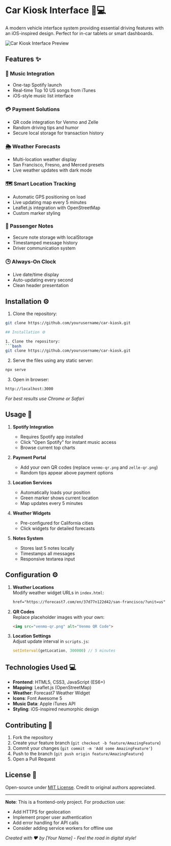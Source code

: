 # Car Kiosk Interface 🚗💻

A modern vehicle interface system providing essential driving features with an iOS-inspired design. Perfect for in-car tablets or smart dashboards.

![Car Kiosk Interface Preview](screenshot.jpg)

## Features ✨

### 🎵 Music Integration
- One-tap Spotify launch
- Real-time Top 10 US songs from iTunes
- iOS-style music list interface

### 💳 Payment Solutions
- QR code integration for Venmo and Zelle
- Random driving tips and humor
- Secure local storage for transaction history

### 🌦️ Weather Forecasts
- Multi-location weather display
- San Francisco, Fresno, and Merced presets
- Live weather updates with dark mode

### 🗺️ Smart Location Tracking
- Automatic GPS positioning on load
- Live updating map every 5 minutes
- Leaflet.js integration with OpenStreetMap
- Custom marker styling

### 📝 Passenger Notes
- Secure note storage with localStorage
- Timestamped message history
- Driver communication system

### 🕒 Always-On Clock
- Live date/time display
- Auto-updating every second
- Clean header presentation

## Installation ⚙️

1. Clone the repository:
```bash
git clone https://github.com/yourusername/car-kiosk.git

## Installation ⚙️

1. Clone the repository:
```bash
git clone https://github.com/yourusername/car-kiosk.git
```

2. Serve the files using any static server:
```bash
npx serve
```

3. Open in browser:
```bash
http://localhost:3000
```

*For best results use Chrome or Safari*

## Usage 🚀

1. **Spotify Integration**  
   - Requires Spotify app installed
   - Click "Open Spotify" for instant music access
   - Browse current top charts

2. **Payment Portal**  
   - Add your own QR codes (replace `venmo-qr.png` and `zelle-qr.png`)
   - Random tips appear above payment options

3. **Location Services**  
   - Automatically loads your position
   - Green marker shows current location
   - Map updates every 5 minutes

4. **Weather Widgets**  
   - Pre-configured for California cities
   - Click widgets for detailed forecasts

5. **Notes System**  
   - Stores last 5 notes locally
   - Timestamps all messages
   - Responsive textarea input

## Configuration ⚙️

1. **Weather Locations**  
   Modify weather widget URLs in `index.html`:
   ```html
   href="https://forecast7.com/en/37d77n122d42/san-francisco/?unit=us"
   ```

2. **QR Codes**  
   Replace placeholder images with your own:
   ```html
   <img src="venmo-qr.png" alt="Venmo QR Code">
   ```

3. **Location Settings**  
   Adjust update interval in `scripts.js`:
   ```javascript
   setInterval(getLocation, 300000) // 5 minutes
   ```

## Technologies Used 💻

- **Frontend**: HTML5, CSS3, JavaScript (ES6+)
- **Mapping**: Leaflet.js (OpenStreetMap)
- **Weather**: Forecast7 Weather Widget
- **Icons**: Font Awesome 5
- **Music Data**: Apple iTunes API
- **Styling**: iOS-inspired neumorphic design

## Contributing 🤝

1. Fork the repository
2. Create your feature branch (`git checkout -b feature/AmazingFeature`)
3. Commit your changes (`git commit -m 'Add some AmazingFeature'`)
4. Push to the branch (`git push origin feature/AmazingFeature`)
5. Open a Pull Request

## License 📄

Open-source under [MIT License](LICENSE). Credit to original authors appreciated.

---

**Note**: This is a frontend-only project. For production use:
- Add HTTPS for geolocation
- Implement proper user authentication
- Add error handling for API calls
- Consider adding service workers for offline use

*Created with ❤️ by [Your Name] - Feel the road in digital style!*
